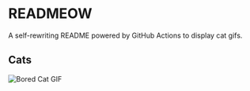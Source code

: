 # READMEOW

A self-rewriting README powered by GitHub Actions to display cat gifs.

## Cats

![Bored Cat GIF](https://media1.giphy.com/media/mlvseq9yvZhba/200.gif?cid=9acd02daj6gg8qwhtblq4vz68gk8qbav0jjtngxfy05lao5m&ep=v1_gifs_search&rid=200.gif&ct=g)
